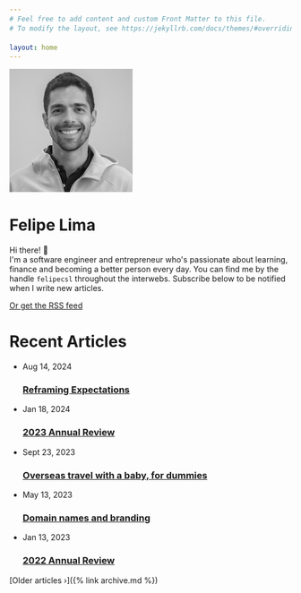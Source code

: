 ```yaml
---
# Feel free to add content and custom Front Matter to this file.
# To modify the layout, see https://jekyllrb.com/docs/themes/#overriding-theme-defaults

layout: home
---
```


<div class="hero">
  <img class="about-avatar" src="/images/avatar-2023-bw.jpg"/>
  <div class="intro-bio">
    <h1 class="brand-font">Felipe Lima</h1>
    <p>
    Hi there! 👋 <br>I'm a software engineer and entrepreneur who's passionate about learning, finance
    and becoming a better person every day. You can find me by the handle <code>felipecsl</code>
    throughout the interwebs. Subscribe below to be notified when I write new articles.
    </p>
    <script async data-uid="6486d12bcb" src="https://marvelous-builder-9321.ck.page/6486d12bcb/index.js"></script>
    <div class="text-center">
      <a href="{{ "/feed.xml" | relative_url }}" class="rss-subscribe">Or get the RSS feed</a>
    </div>
  </div>
</div>
<h1>Recent Articles</h1>
<ul class="post-list">
  <li>
    <span class="post-meta">Aug 14, 2024</span>
    <h3>
      <a class="post-link" href="/2024/08/14/reframing-expectations.html">
        Reframing Expectations
      </a>
    </h3>
  </li>
  <li>
    <span class="post-meta">Jan 18, 2024</span>
    <h3>
      <a class="post-link" href="/2024/01/18/2023-annual-review.html">
        2023 Annual Review
      </a>
    </h3>
  </li>
  <li>
    <span class="post-meta">Sept 23, 2023</span>
    <h3>
      <a class="post-link" href="/2023/09/23/overseas-travel-with-baby.html">
        Overseas travel with a baby, for dummies
      </a>
    </h3>
  </li>
  <li>
    <span class="post-meta">May 13, 2023</span>
    <h3>
      <a class="post-link" href="/2023/05/13/moving-to-lima-gl.html">
        Domain names and branding
      </a>
    </h3>
  </li>
  <li>
    <span class="post-meta">Jan 13, 2023</span>
    <h3>
      <a class="post-link" href="/2023/01/13/2022-annual-review.html">
        2022 Annual Review
      </a>
    </h3>
  </li>
</ul>
[Older articles &rsaquo;]({% link archive.md %})

